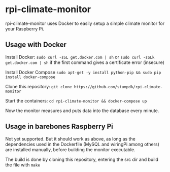 # rpi-climate-monitor

rpi-climate-monitor uses Docker to easily setup a simple climate monitor for your Raspberry Pi.

## Usage with Docker

Install Docker:
```sudo curl -sSL get.docker.com | sh``` or ```sudo curl -sSLk get.docker.com | sh``` if the first command gives a certificate error (insecure)

Install Docker Compose
```sudo apt-get -y install python-pip && sudo pip install docker-compose```

Clone this repository:
```git clone https://github.com/stumpdk/rpi-climate-monitor```

Start the containers:
```cd rpi-climate-monitor && docker-compose up```

Now the monitor measures and puts data into the database every minute.


## Usage in barebones Raspberry Pi

Not yet supported. But it should work as above, as long as the dependencies used in the Dockerfile (MySQL and wiringPi among others) are installed manually, before building the monitor executable.

The build is done by cloning this repository, entering the src dir and build the file with ```make```
